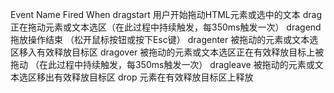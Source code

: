 Event Name	Fired When
dragstart	用户开始拖动HTML元素或选中的文本
drag	    正在拖动元素或文本选区（在此过程中持续触发，每350ms触发一次）
dragend	    拖放操作结束 （松开鼠标按钮或按下Esc键）
dragenter	被拖动的元素或文本选区移入有效释放目标区
dragover	被拖动的元素或文本选区正在有效释放目标上被拖动 （在此过程中持续触发，每350ms触发一次）
dragleave	被拖动的元素或文本选区移出有效释放目标区
drop	    元素在有效释放目标区上释放